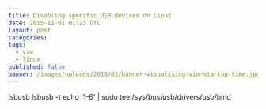 ```yaml
---
title: Disabling specific USB devices on Linux
date: 2015-11-01 01:23 UTC
layout: post
categories:
tags:
  - vim
  - linux
published: false
banner: /images/uploads/2016/01/banner-visualising-vim-startup-time.jpg
---
```

lsbusb
lsbusb -t
echo '1-6' | sudo tee /sys/bus/usb/drivers/usb/bind
